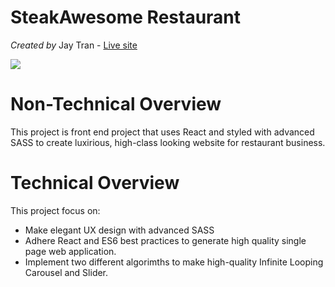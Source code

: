 # SteakAwesome Restaurant

_Created by_ Jay Tran - [Live site](https://steakawesome.netlify.app/)

![](public/readme/steak_awesome_restaurent.gif)

# Non-Technical Overview
This project is front end project that uses React and styled with advanced SASS to create luxirious, high-class looking website for restaurant business.  
# Technical Overview

This project focus on:
- Make elegant UX design with advanced SASS 
- Adhere React and ES6 best practices to generate high quality single page web application. 
- Implement two different algorimths to make high-quality Infinite Looping Carousel and Slider. 

